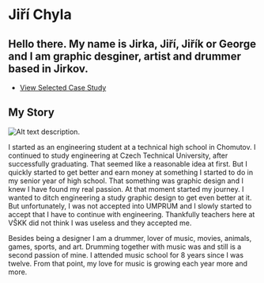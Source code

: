 # Jiří Chyla

## Hello there. My name is Jirka, Jiří, Jiřík or George and I am graphic desginer, artist and drummer based in Jirkov.


- [View Selected Case Study](case-study.md) <!-- A link to your case study -->

## My Story

![Alt text description.](DSC_3588.jpg)

I started as an engineering student at a technical high school in Chomutov. I continued to study engineering at Czech Technical University, after successfully graduating. That seemed like a reasonable idea at first. But I quickly started to get better and earn money at something I started to do in my senior year of high school. That something was graphic design and I knew I have found my real passion. At that moment started my journey. I wanted to ditch engineering a study graphic design to get even better at it. But unfortunately, I was not accepted into UMPRUM and I slowly started to accept that I have to continue with engineering. Thankfully teachers here at VŠKK did not think I was useless and they accepted me.

Besides being a designer I am a drummer, lover of music, movies, animals, games, sports, and art. Drumming together with music was and still is a second passion of mine. I attended music school for 8 years since I was twelve. From that point, my love for music is growing each year more and more. 

